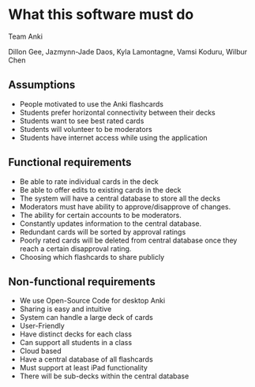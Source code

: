# What this software must do

Team Anki

Dillon Gee, Jazmynn-Jade Daos, Kyla Lamontagne, Vamsi Koduru, Wilbur Chen

## Assumptions
+ People motivated to use the Anki flashcards
+ Students prefer horizontal connectivity between their decks
+ Students want to see best rated cards 
+ Students will volunteer to be moderators
+ Students have internet access while using the application

## Functional requirements
+ Be able to rate individual cards in the deck
+ Be able to offer edits to existing cards in the deck
+ The system will have a central database to store all the decks
+ Moderators must have ability to approve/disapprove of changes. 
+ The ability for certain accounts to be moderators.
+ Constantly updates information to the central database. 
+ Redundant cards will be sorted by approval ratings 
+ Poorly rated cards will be deleted from central database once they reach a certain disapproval rating. 
+ Choosing which flashcards to share publicly

## Non-functional requirements
+ We use Open-Source Code for desktop Anki
+ Sharing is easy and intuitive
+ System can handle a large deck of cards
+ User-Friendly
+ Have distinct decks for each class
+ Can support all students in a class
+ Cloud based 
+ Have a central database of all flashcards 
+ Must support at least iPad functionality
+ There will be sub-decks within the central database
